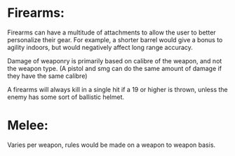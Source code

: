 # Firearms:
Firearms can have a multitude of attachments to allow the user to better personalize their gear. For example, a shorter barrel would give a bonus to agility indoors, but would negatively affect long range accuracy.

Damage of weaponry is primarily based on calibre of the weapon, and not the weapon type. 
(A pistol and smg can do the same amount of damage if they have the same calibre)

A firearms will always kill in a single hit if a 19 or higher is thrown, unless the enemy has some sort of ballistic helmet.

# Melee:
Varies per weapon, rules would be made on a weapon to weapon basis.